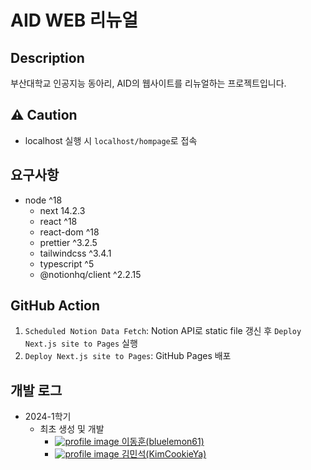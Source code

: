 # AID WEB 리뉴얼

## Description

부산대학교 인공지능 동아리, AID의 웹사이트를 리뉴얼하는 프로젝트입니다.

## ⚠️ Caution

-   localhost 실행 시 `localhost/hompage`로 접속

## 요구사항

- node ^18
  - next 14.2.3
  - react ^18
  - react-dom ^18
  - prettier ^3.2.5
  - tailwindcss ^3.4.1
  - typescript ^5
  - @notionhq/client ^2.2.15

## GitHub Action

1. `Scheduled Notion Data Fetch`: Notion API로 static file 갱신 후 `Deploy Next.js site to Pages` 실행
2. `Deploy Next.js site to Pages`: GitHub Pages 배포

## 개발 로그
- 2024-1학기
  - 최초 생성 및 개발
    - <a href='https://github.com/bluelemon61'><img src='https://avatars.githubusercontent.com/u/67902252?s=12&v=6' alt='profile image'/> 이동훈(bluelemon61)</a>
    - <a href='https://github.com/KimCookieYa'><img src='https://avatars.githubusercontent.com/u/45006957?s=12&v=6' alt='profile image'/> 김민석(KimCookieYa)</a>